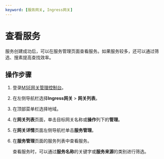 ```yaml
---
keyword: [服务网关, Ingress网关]
---
```


# 查看服务

服务创建成功后，可以在服务管理页面查看服务。如果服务较多，还可以通过筛选、搜素提高查找效率。

## 操作步骤

1.  登录[MSE网关管理控制台](https://mse.console.aliyun.com/#/microgw)。

2.  在左侧导航栏选择**Ingress网关** \> **网关列表**。

3.  在顶部菜单栏选择地域。

4.  在**网关列表**页面，单击目标网关名称或**操作**列下的**管理**。

5.  在**网关详情**页面左侧导航栏单击**服务管理**。

6.  在**服务管理**页面的服务列表中查看服务。

    查看服务时，可以通过**服务名称**的关键字或**服务来源**的类别进行筛选。


